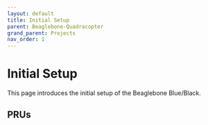 ```yaml
---
layout: default
title: Initial Setup
parent: Beaglebone-Quadracopter
grand_parent: Projects
nav_order: 1
---
```


# Initial Setup

This page introduces the initial setup of the Beaglebone Blue/Black.

## PRUs
